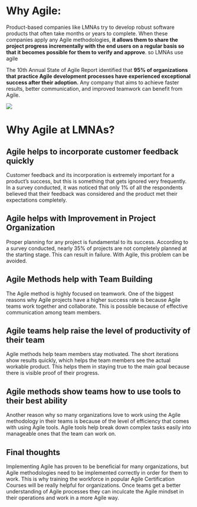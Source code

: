# Why Agile:
Product-based companies like LMNAs try to develop robust software products that often take months or years to complete. When these companies apply any Agile methodologies, **it allows them to share the project progress incrementally with the end users on a regular basis so that it becomes possible for them to verify and approve**. so LMNAs use agile

The 10th Annual State of Agile Report identified that **95% of organizations that practice Agile development processes have experienced exceptional success after their adoption.** Any company that aims to achieve faster results, better communication, and improved teamwork can benefit from Agile.

![](
    https://media-exp1.licdn.com/dms/image/C5612AQEdzhsKc4TVMA/article-inline_image-shrink_1000_1488/0/1578062037013?e=1652918400&v=beta&t=l079bCtiVUmfL_wzBKcqvorWUiU-2-UE5qnwOmd5sZY
)

# Why Agile at LMNAs?
## Agile helps to incorporate customer feedback quickly
Customer feedback and its incorporation is extremely important for a product’s success, but this is something that gets ignored very frequently. In a survey conducted, it was noticed that only 1% of all the respondents believed that their feedback was considered and the product met their expectations completely. 
## Agile helps with Improvement in Project Organization
Proper planning for any project is fundamental to its success. According to a survey conducted, nearly 35% of projects are not completely planned at the starting stage. This can result in failure. With Agile, this problem can be avoided.
## Agile Methods help with Team Building
The Agile method is highly focused on teamwork. One of the biggest reasons why Agile projects have a higher success rate is because Agile teams work together and collaborate. This is possible because of effective communication among team members.
## Agile teams help raise the level of productivity of their team
Agile methods help team members stay motivated. The short iterations show results quickly, which helps the team members see the actual workable product. This helps them in staying true to the main goal because there is visible proof of their progress. 
## Agile methods show teams how to use tools to their best ability
Another reason why so many organizations love to work using the Agile methodology in their teams is because of the level of efficiency that comes with using Agile tools. Agile tools help break down complex tasks easily into manageable ones that the team can work on. 
## Final thoughts
Implementing Agile has proven to be beneficial for many organizations, but Agile methodologies need to be implemented correctly in order for them to work. This is why training the workforce in popular Agile Certification Courses will be really helpful for organizations. Once teams get a better understanding of Agile processes they can inculcate the Agile mindset in their operations and work in a more Agile way.